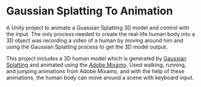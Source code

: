 # Gaussian Splatting To Animation
A Unity project to animate a Guassian Splatting 3D model and control with the input. The only process needed to create the real-life human body into a 3D object was recording a video of a human by moving around him and using the Gaussian Splatting process to get the 3D model output.

This project includes a 3D human model which is generated by [Gaussian Splatting](https://github.com/graphdeco-inria/gaussian-splatting) and animated using the [Adobe Mixamo](https://www.mixamo.com/). Used walking, running, and jumping animations from Adobe Mixamo, and with the help of these animations, the human body can move around a scene with keyboard input.

